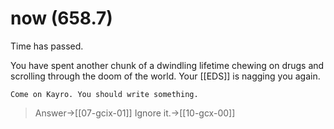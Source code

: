 # now (658.7)

Time has passed.

You have spent another chunk of a dwindling lifetime chewing on drugs and scrolling through the doom of the world. Your [[EDS]] is nagging you again.

`Come on Kayro. You should write something.`

> Answer->[[07-gcix-01]]
> Ignore it.->[[10-gcx-00]]